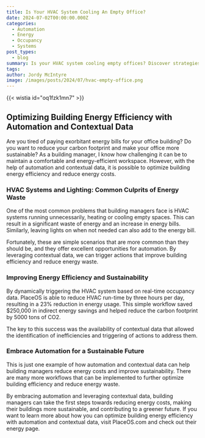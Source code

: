 ```yaml
---
title: Is Your HVAC System Cooling An Empty Office?
date: 2024-07-02T00:00:00.000Z
categories:
  - Automation
  - Energy
  - Occupancy
  - Systems
post_types:
  - blog
summary: Is your HVAC system cooling empty offices? Discover strategies to reduce energy consumption in commercial buildings. Make your HVAC more efficient today!
tags:
author: Jordy McIntyre
image: /images/posts/2024/07/hvac-empty-office.png
---
```

‍{{< wistia id="oq1fzk1mn7" >}}

Optimizing Building Energy Efficiency with Automation and Contextual Data
-------------------------------------------------------------------------

Are you tired of paying exorbitant energy bills for your office building? Do you want to reduce your carbon footprint and make your office more sustainable? As a building manager, I know how challenging it can be to maintain a comfortable and energy-efficient workspace. However, with the help of automation and contextual data, it is possible to optimize building energy efficiency and reduce energy costs.

### HVAC Systems and Lighting: Common Culprits of Energy Waste

One of the most common problems that building managers face is HVAC systems running unnecessarily, heating or cooling empty spaces. This can result in a significant waste of energy and an increase in energy bills. Similarly, leaving lights on when not needed can also add to the energy bill.

Fortunately, these are simple scenarios that are more common than they should be, and they offer excellent opportunities for automation. By leveraging contextual data, we can trigger actions that improve building efficiency and reduce energy waste.

### Improving Energy Efficiency and Sustainability

By dynamically triggering the HVAC system based on real-time occupancy data. PlaceOS is able to reduce HVAC run-time by three hours per day, resulting in a 23% reduction in energy usage. This simple workflow saved $250,000 in indirect energy savings and helped reduce the carbon footprint by 5000 tons of CO2.

The key to this success was the availability of contextual data that allowed the identification of inefficiencies and triggering of actions to address them.

### Embrace Automation for a Sustainable Future

This is just one example of how automation and contextual data can help building managers reduce energy costs and improve sustainability. There are many more workflows that can be implemented to further optimize building efficiency and reduce energy waste.

By embracing automation and leveraging contextual data, building managers can take the first steps towards reducing energy costs, making their buildings more sustainable, and contributing to a greener future. If you want to learn more about how you can optimize building energy efficiency with automation and contextual data, visit PlaceOS.com and check out their energy page.

‍
